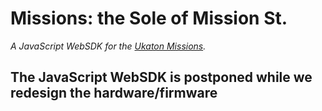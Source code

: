 # Missions: the Sole of Mission St.
_A JavaScript WebSDK for the [Ukaton Missions](https://hackaday.io/project/165333-missions-the-sole-of-mission-st)._

## The JavaScript WebSDK is postponed while we redesign the hardware/firmware
